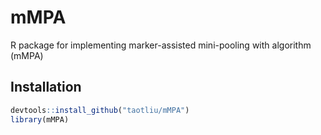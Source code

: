 # mMPA
R package for implementing marker-assisted mini-pooling with algorithm (mMPA)

## Installation 
```R
devtools::install_github("taotliu/mMPA")
library(mMPA)
```
